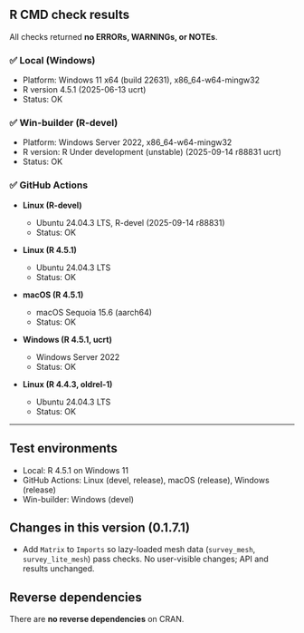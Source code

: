 ## R CMD check results

All checks returned **no ERRORs, WARNINGs, or NOTEs**.

### ✅ Local (Windows)

- Platform: Windows 11 x64 (build 22631), x86_64-w64-mingw32
- R version 4.5.1 (2025-06-13 ucrt) 
- Status: OK

### ✅ Win-builder (R-devel)

- Platform: Windows Server 2022, x86_64-w64-mingw32
- R version: R Under development (unstable) (2025-09-14 r88831 ucrt)
- Status: OK

### ✅ GitHub Actions

- **Linux (R-devel)**  
  - Ubuntu 24.04.3 LTS, R-devel (2025-09-14 r88831)
  - Status: OK

- **Linux (R 4.5.1)**  
  - Ubuntu 24.04.3 LTS
  - Status: OK

- **macOS (R 4.5.1)**  
  - macOS Sequoia 15.6 (aarch64) 
  - Status: OK

- **Windows (R 4.5.1, ucrt)**  
  - Windows Server 2022  
  - Status: OK
  
- **Linux (R 4.4.3, oldrel-1)**
  - Ubuntu 24.04.3 LTS
  - Status: OK

---

## Test environments

- Local: R 4.5.1 on Windows 11
- GitHub Actions: Linux (devel, release), macOS (release), Windows (release)
- Win-builder: Windows (devel)

## Changes in this version (0.1.7.1)

- Add `Matrix` to `Imports` so lazy-loaded mesh data (`survey_mesh`, `survey_lite_mesh`) pass checks. 
  No user-visible changes; API and results unchanged.

## Reverse dependencies

There are **no reverse dependencies** on CRAN.

